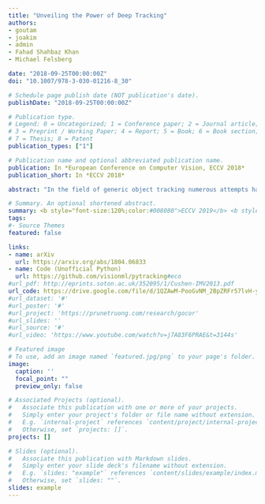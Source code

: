 ```yaml
---
title: "Unveiling the Power of Deep Tracking"
authors:
- goutam
- joakim
- admin
- Fahad Shahbaz Khan
- Michael Felsberg

date: "2018-09-25T00:00:00Z"
doi: "10.1007/978-3-030-01216-8_30"

# Schedule page publish date (NOT publication's date).
publishDate: "2018-09-25T00:00:00Z"

# Publication type.
# Legend: 0 = Uncategorized; 1 = Conference paper; 2 = Journal article;
# 3 = Preprint / Working Paper; 4 = Report; 5 = Book; 6 = Book section;
# 7 = Thesis; 8 = Patent
publication_types: ["1"]

# Publication name and optional abbreviated publication name.
publication: In *European Conference on Computer Vision, ECCV 2018*
publication_short: In *ECCV 2018*

abstract: "In the field of generic object tracking numerous attempts have been made to exploit deep features. Despite all expectations, deep trackers are yet to reach an outstanding level of performance compared to methods solely based on handcrafted features. In this paper, we investigate this key issue and propose an approach to unlock the true potential of deep features for tracking. We systematically study the characteristics of both deep and shallow features, and their relation to tracking accuracy and robustness. We identify the limited data and low spatial resolution as the main challenges, and propose strategies to counter these issues when integrating deep features for tracking. Furthermore, we propose a novel adaptive fusion approach that leverages the complementary properties of deep and shallow features to improve both robustness and accuracy. Extensive experiments are performed on four challenging datasets. On VOT2017, our approach significantly outperforms the top performing tracker from the challenge with a relative gain of 17% in EAO."

# Summary. An optional shortened abstract.
summary: <b style="font-size:120%;color:#008080">ECCV 2019</b> <b style="font-size:120%;color:#E08040"></b><br> How to better utilize deep features for correlation-based tracking.
tags:
#- Source Themes
featured: false

links:
- name: arXiv
  url: https://arxiv.org/abs/1804.06833
- name: Code (Unofficial Python)
  url: https://github.com/visionml/pytracking#eco
#url_pdf: http://eprints.soton.ac.uk/352095/1/Cushen-IMV2013.pdf
url_code: https://drive.google.com/file/d/1QZAwM-PooGvNM_2BpZRFr57lvH-yClVo/view?usp=sharing
#url_dataset: '#'
#url_poster: '#'
#url_project: 'https://prunetruong.com/research/gocor'
#url_slides: ''
#url_source: '#'
#url_video: 'https://www.youtube.com/watch?v=j7A83F6PRAE&t=3144s'

# Featured image
# To use, add an image named `featured.jpg/png` to your page's folder. 
image:
  caption: ''
  focal_point: ""
  preview_only: false

# Associated Projects (optional).
#   Associate this publication with one or more of your projects.
#   Simply enter your project's folder or file name without extension.
#   E.g. `internal-project` references `content/project/internal-project/index.md`.
#   Otherwise, set `projects: []`.
projects: []

# Slides (optional).
#   Associate this publication with Markdown slides.
#   Simply enter your slide deck's filename without extension.
#   E.g. `slides: "example"` references `content/slides/example/index.md`.
#   Otherwise, set `slides: ""`.
slides: example
---
```



